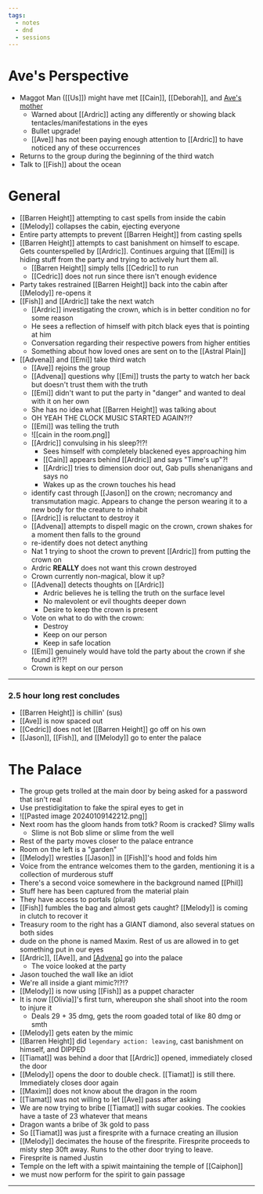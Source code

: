 ```yaml
---
tags:
  - notes
  - dnd
  - sessions
---
```

# Ave's Perspective
- Maggot Man ([[Us]]) might have met [[Cain]], [[Deborah]], and [Ave's mother](Awan.md)
	- Warned about [[Ardric]] acting any differently or showing black tentacles/manifestations in the eyes
	- Bullet upgrade!
	- [[Ave]] has not been paying enough attention to [[Ardric]] to have noticed any of these occurrences
- Returns to the group during the beginning of the third watch
- Talk to [[Fish]] about the ocean

# General
- [[Barren Height]] attempting to cast spells from inside the cabin
- [[Melody]] collapses the cabin, ejecting everyone
- Entire party attempts to prevent [[Barren Height]] from casting spells
- [[Barren Height]] attempts to cast banishment on himself to escape. Gets counterspelled by [[Ardric]]. Continues arguing that [[Emi]] is hiding stuff from the party and trying to actively hurt them all.
	- [[Barren Height]] simply tells [[Cedric]] to run
	- [[Cedric]] does not run since there isn't enough evidence
- Party takes restrained [[Barren Height]] back into the cabin after [[Melody]] re-opens it
- [[Fish]] and [[Ardric]] take the next watch
	- [[Ardric]] investigating the crown, which is in better condition no for some reason
	- He sees a reflection of himself with pitch black eyes that is pointing at him
	- Conversation regarding their respective powers from higher entities
	- Something about how loved ones are sent on to the [[Astral Plain]]
- [[Advena]] and [[Emi]] take third watch
	- [[Ave]] rejoins the group
	- [[Advena]] questions why [[Emi]] trusts the party to watch her back but doesn't trust them with the truth
	- [[Emi]] didn't want to put the party in "danger" and wanted to deal with it on her own
	- She has no idea what [[Barren Height]] was talking about
	- OH YEAH THE CLOCK MUSIC STARTED AGAIN?!?
	- [[Emi]] was telling the truth
	- ![[cain in the room.png]]
	- [[Ardric]] convulsing in his sleep?!?!
		- Sees himself with completely blackened eyes approaching him
		- [[Cain]] appears behind [[Ardric]] and says "Time's up"?!
		- [[Ardric]] tries to dimension door out, Gab pulls shenanigans and says no
		- Wakes up as the crown touches his head
	- identify cast through [[Jason]] on the crown; necromancy and transmutation magic. Appears to change the person wearing it to a new body for the creature to inhabit
	- [[Ardric]] is reluctant to destroy it
	- [[Advena]] attempts to dispell magic on the crown, crown shakes for a moment then falls to the ground
	- re-identify does not detect anything
	- Nat 1 trying to shoot the crown to prevent [[Ardric]] from putting the crown on
	- Ardric **REALLY** does not want this crown destroyed
	- Crown currently non-magical, blow it up?
	- [[Advena]] detects thoughts on [[Ardric]]
		- Ardric believes he is telling the truth on the surface level
		- No malevolent or evil thoughts deeper down
		- Desire to keep the crown is present
	- Vote on what to do with the crown:
		- Destroy
		- Keep on our person
		- Keep in safe location
	- [[Emi]] genuinely would have told the party about the crown if she found it?!?!
	- Crown is kept on our person
------------
### 2.5 hour long rest concludes
- [[Barren Height]] is chillin' (sus)
- [[Ave]] is now spaced out
- [[Cedric]] does not let [[Barren Height]] go off on his own
- [[Jason]], [[Fish]], and [[Melody]] go to enter the palace
# The Palace
- The group gets trolled at the main door by being asked for a password that isn't real
- Use prestidigitation to fake the spiral eyes to get in
- ![[Pasted image 20240109142212.png]]
- Next room has the gloom hands from totk? Room is cracked? Slimy walls
	- Slime is not Bob slime or slime from the well
- Rest of the party moves closer to the palace entrance
- Room on the left is a "garden"
- [[Melody]] wrestles [[Jason]] in [[Fish]]'s hood and folds him
- Voice from the entrance welcomes them to the garden, mentioning it is a collection of murderous stuff
- There's a second voice somewhere in the background named [[Phil]]
- Stuff here has been captured from the material plain
- They have access to portals (plural)
- [[Fish]] fumbles the bag and almost gets caught? [[Melody]] is coming in clutch to recover it
- Treasury room to the right has a GIANT diamond, also several statues on both sides
- dude on the phone is named Maxim. Rest of us are allowed in to get something put in our eyes
- [[Ardric]], [[Ave]], and [[Advena]](invisible) go into the palace
	- The voice looked at the party
- Jason touched the wall like an idiot
-  We're all inside a giant mimic?!?!?
- [[Melody]] is now using [[Fish]] as a puppet character
- It is now [[Olivia]]'s first turn, whereupon she shall shoot into the room to injure it
	- Deals 29 + 35 dmg, gets the room goaded total of like 80 dmg or smth
- [[Melody]] gets eaten by the mimic
- [[Barren Height]] did `legendary action: leaving`, cast banishment on himself, and DIPPED
- [[Tiamat]] was behind a door that [[Ardric]] opened, immediately closed the door
- [[Melody]] opens the door to double check. [[Tiamat]] is still there. Immediately closes door again
- [[Maxim]] does not know about the dragon in the room
- [[Tiamat]] was not willing to let [[Ave]] pass after asking
- We are now trying to bribe [[Tiamat]] with sugar cookies. The cookies have a taste of 23 whatever that means
- Dragon wants a bribe of 3k gold to pass
- So [[Tiamat]] was just a firesprite with a furnace creating an illusion
- [[Melody]] decimates the house of the firesprite. Firesprite proceeds to misty step 30ft away. Runs to the other door trying to leave.
- Firesprite is named Justin
- Temple on the left with a spiwit maintaining the temple of [[Caiphon]]
- we must now perform for the spirit to gain passage
------------------------
